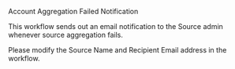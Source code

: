 Account Aggregation Failed Notification

This workflow sends out an email notification to the Source admin whenever source aggregation fails.

Please modify the Source Name and Recipient Email address in the workflow.